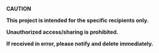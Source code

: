 **CAUTION**

**This project is intended for the specific recipients only.**

**Unauthorized access/sharing is prohibited.**

**If received in error, please notify and delete immediately.**
